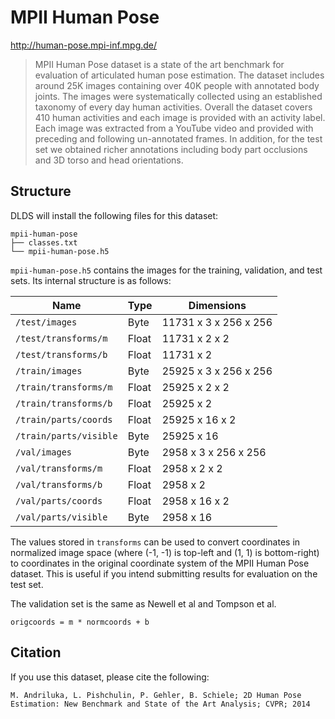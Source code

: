 # MPII Human Pose

http://human-pose.mpi-inf.mpg.de/

> MPII Human Pose dataset is a state of the art benchmark for evaluation of
> articulated human pose estimation. The dataset includes around 25K images
> containing over 40K people with annotated body joints. The images were
> systematically collected using an established taxonomy of every day human
> activities. Overall the dataset covers 410 human activities and each image is
> provided with an activity label. Each image was extracted from a YouTube video
> and provided with preceding and following un-annotated frames. In addition,
> for the test set we obtained richer annotations including body part occlusions
> and 3D torso and head orientations.

## Structure

DLDS will install the following files for this dataset:

```
mpii-human-pose
├── classes.txt
└── mpii-human-pose.h5
```

`mpii-human-pose.h5` contains the images for the training, validation, and test
sets. Its internal structure is as follows:

| Name                          | Type      | Dimensions            |
| ----------------------------- | --------- | --------------------- |
| `/test/images`                | Byte      | 11731 x 3 x 256 x 256 |
| `/test/transforms/m`          | Float     | 11731 x 2 x 2         |
| `/test/transforms/b`          | Float     | 11731 x 2             |
| `/train/images`               | Byte      | 25925 x 3 x 256 x 256 |
| `/train/transforms/m`         | Float     | 25925 x 2 x 2         |
| `/train/transforms/b`         | Float     | 25925 x 2             |
| `/train/parts/coords`         | Float     | 25925 x 16 x 2        |
| `/train/parts/visible`        | Byte      | 25925 x 16            |
| `/val/images`                 | Byte      | 2958 x 3 x 256 x 256  |
| `/val/transforms/m`           | Float     | 2958 x 2 x 2          |
| `/val/transforms/b`           | Float     | 2958 x 2              |
| `/val/parts/coords`           | Float     | 2958 x 16 x 2         |
| `/val/parts/visible`          | Byte      | 2958 x 16             |

The values stored in `transforms` can be used to convert coordinates in
normalized image space (where (-1, -1) is top-left and (1, 1) is bottom-right)
to coordinates in the original coordinate system of the MPII Human Pose dataset.
This is useful if you intend submitting results for evaluation on the test set.

The validation set is the same as Newell et al and Tompson et al.

```
origcoords = m * normcoords + b
```

## Citation

If you use this dataset, please cite the following:

```
M. Andriluka, L. Pishchulin, P. Gehler, B. Schiele; 2D Human Pose Estimation: New Benchmark and State of the Art Analysis; CVPR; 2014
```
